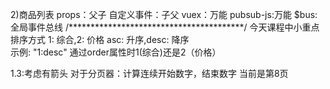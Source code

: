  2)商品列表
props：父子
 自定义事件：子父
 vuex：万能
 pubsub-js:万能
 $bus:全局事件总线
/****************************************/
 今天课程中小重点
 排序方式
 1: 综合,2: 价格 asc: 升序,desc: 降序  
 示例: "1:desc"
通过order属性时1(综合)还是2（价格）
 
1.3:考虑有箭头
对于分页器：计算连续开始数字，结束数字
当前是第8页


